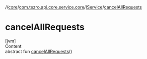 //[core](../../../index.md)/[com.tezro.api.core.service.core](../index.md)/[IService](index.md)/[cancelAllRequests](cancel-all-requests.md)



# cancelAllRequests  
[jvm]  
Content  
abstract fun [cancelAllRequests](cancel-all-requests.md)()  



